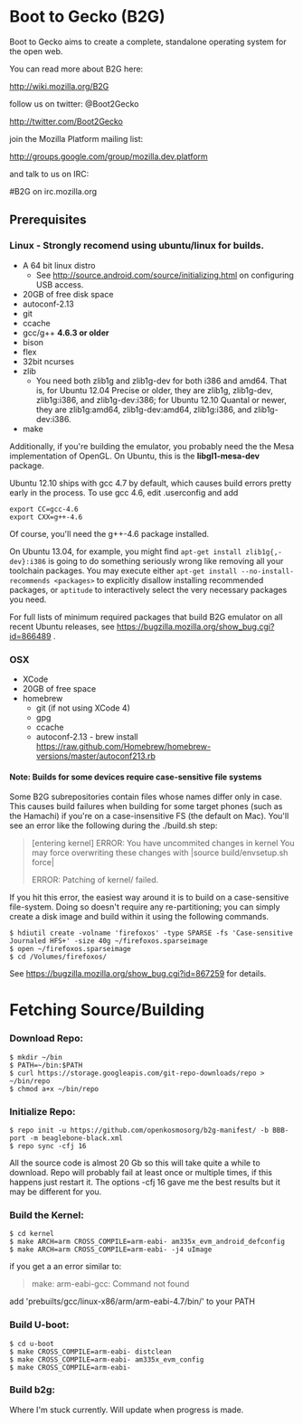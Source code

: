 # Boot to Gecko (B2G)

Boot to Gecko aims to create a complete, standalone operating system for the open web.

You can read more about B2G here:

  http://wiki.mozilla.org/B2G

follow us on twitter: @Boot2Gecko

  http://twitter.com/Boot2Gecko

join the Mozilla Platform mailing list:

  http://groups.google.com/group/mozilla.dev.platform

and talk to us on IRC:

  #B2G on irc.mozilla.org

## Prerequisites

### Linux - Strongly recomend using ubuntu/linux for builds.

* A 64 bit linux distro
  * See http://source.android.com/source/initializing.html on configuring USB access.
* 20GB of free disk space
* autoconf-2.13
* git
* ccache
* gcc/g++ __4.6.3 or older__
* bison
* flex
* 32bit ncurses
* zlib
  * You need both zlib1g and zlib1g-dev for both i386 and amd64. That is, for
    Ubuntu 12.04 Precise or older, they are zlib1g, zlib1g-dev, zlib1g:i386, and
    zlib1g-dev:i386; for Ubuntu 12.10 Quantal or newer, they are zlib1g:amd64,
    zlib1g-dev:amd64, zlib1g:i386, and zlib1g-dev:i386.
* make

Additionally, if you're building the emulator, you probably need the the Mesa
implementation of OpenGL.  On Ubuntu, this is the __libgl1-mesa-dev__ package.

Ubuntu 12.10 ships with gcc 4.7 by default, which causes build errors pretty
early in the process.  To use gcc 4.6, edit .userconfig and add

    export CC=gcc-4.6
    export CXX=g++-4.6

Of course, you'll need the g++-4.6 package installed.

On Ubuntu 13.04, for example, you might find `apt-get install zlib1g{,-dev}:i386`
is going to do something seriously wrong like removing all your toolchain
packages. You may execute either `apt-get install --no-install-recommends <packages>`
to explicitly disallow installing recommended packages, or `aptitude` to
interactively select the very necessary packages you need.

For full lists of minimum required packages that build B2G emulator on all
recent Ubuntu releases, see https://bugzilla.mozilla.org/show_bug.cgi?id=866489 .

### OSX

* XCode
* 20GB of free space
* homebrew
  * git (if not using XCode 4)
  * gpg
  * ccache
  * autoconf-2.13 - brew install https://raw.github.com/Homebrew/homebrew-versions/master/autoconf213.rb

#### Note: Builds for some devices require case-sensitive file systems

Some B2G subrepositories contain files whose names differ only in case.
This causes build failures when building for some target phones (such as the
Hamachi) if you're on a case-insensitive FS (the default on Mac).  You'll see
an error like the following during the ./build.sh step:

> [entering kernel]
> ERROR: You have uncommited changes in kernel
> You may force overwriting these changes
> with |source build/envsetup.sh force|
> 
> ERROR: Patching of kernel/ failed.

If you hit this error, the easiest way around it is to build on a
case-sensitive file-system.  Doing so doesn't require any re-partitioning; you
can simply create a disk image and build within it using the following
commands.

    $ hdiutil create -volname 'firefoxos' -type SPARSE -fs 'Case-sensitive Journaled HFS+' -size 40g ~/firefoxos.sparseimage
    $ open ~/firefoxos.sparseimage
    $ cd /Volumes/firefoxos/

See https://bugzilla.mozilla.org/show_bug.cgi?id=867259 for details.

# Fetching Source/Building

### Download Repo:
    $ mkdir ~/bin
    $ PATH=~/bin:$PATH
    $ curl https://storage.googleapis.com/git-repo-downloads/repo > ~/bin/repo
    $ chmod a+x ~/bin/repo


### Initialize Repo:

    $ repo init -u https://github.com/openkosmosorg/b2g-manifest/ -b BBB-port -m beaglebone-black.xml
    $ repo sync -cfj 16
All the source code is almost 20 Gb so this will take quite a while to download. Repo will probably fail at least once or multiple times, if this happens just restart it.
The options -cfj 16 gave me the best results but it may be different for you.

### Build the Kernel:
    $ cd kernel
    $ make ARCH=arm CROSS_COMPILE=arm-eabi- am335x_evm_android_defconfig
    $ make ARCH=arm CROSS_COMPILE=arm-eabi- -j4 uImage
if you get a an error similar to: 
>make: arm-eabi-gcc: Command not found

add 'prebuilts/gcc/linux-x86/arm/arm-eabi-4.7/bin/' to your PATH

### Build U-boot: 
    $ cd u-boot
    $ make CROSS_COMPILE=arm-eabi- distclean
    $ make CROSS_COMPILE=arm-eabi- am335x_evm_config
    $ make CROSS_COMPILE=arm-eabi- 

### Build b2g:

Where I'm stuck currently. Will update when progress is made.